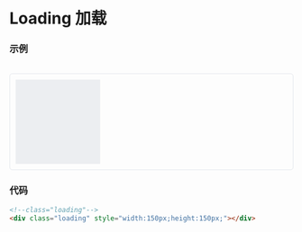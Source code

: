 # Loading 加载

### 示例

<br>
<div style="border:1px solid #e4e7ed;border-radius:5px;padding:10px;height:150px;">
    <div class="loading" style="width:150px;height:150px;"></div>
</div>


### 代码
```html
<!--class="loading"-->
<div class="loading" style="width:150px;height:150px;"></div>
```

<style lang="scss">
.loading{
    position: relative;
}
.loading::before{
    content: "";
    display: block;
    background-color: #DCDFE6;
    position: absolute;
    opacity: 0.5;
    left: 0;
    bottom: 0;
    top: 0;
    right: 0;
    z-index: 2;
}
.loading::after{
    position: absolute;
    content: "";
    display: block;
    transform: translate(-50%,-50%);
    background-image: url(/vuli/loading.png);
    background-size: cover;
    width: 20%;
    height: 20%;
    left: 50%;
    top: 50%;
    z-index: 3;
    animation: rotate 2s infinite linear;
}

@keyframes rotate {
    0%{
        transform: translate(-50%,-50%);
    }
    100%{
        transform: translate(-50%,-50%) rotateZ(360deg);
    }
}
</style>
